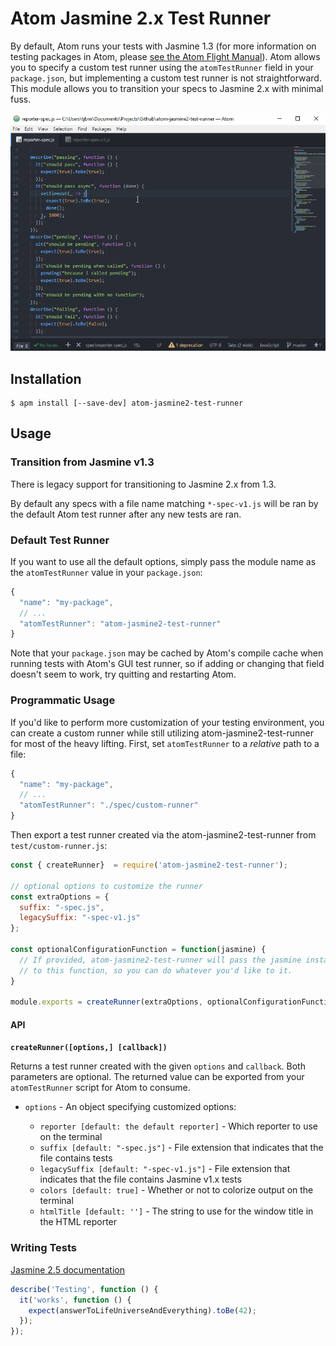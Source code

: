 # Atom Jasmine 2.x Test Runner

By default, Atom runs your tests with Jasmine 1.3 (for more information on testing packages in Atom, please [see the Atom Flight Manual](http://flight-manual.atom.io/hacking-atom/sections/writing-specs/#running-specs)). Atom allows you to specify a custom test runner using the `atomTestRunner` field in your `package.json`, but implementing a custom test runner is not straightforward. This module allows you to transition your specs to Jasmine 2.x with minimal fuss.

![screenshot](./screenshots/atom-jasmine2-test-runner.gif)

## Installation

```
$ apm install [--save-dev] atom-jasmine2-test-runner
```

## Usage

### Transition from Jasmine v1.3

There is legacy support for transitioning to Jasmine 2.x from 1.3.

By default any specs with a file name matching `*-spec-v1.js` will be ran by the default Atom test runner after any new tests are ran.

### Default Test Runner

If you want to use all the default options, simply pass the module name as the `atomTestRunner` value in your `package.json`:

```javascript
{
  "name": "my-package",
  // ...
  "atomTestRunner": "atom-jasmine2-test-runner"
}
```

Note that your `package.json` may be cached by Atom's compile cache when running tests with Atom's GUI test runner, so if adding or changing that field doesn't seem to work, try quitting and restarting Atom.

### Programmatic Usage

If you'd like to perform more customization of your testing environment, you can create a custom runner while still utilizing atom-jasmine2-test-runner for most of the heavy lifting. First, set `atomTestRunner` to a *relative* path to a file:

```javascript
{
  "name": "my-package",
  // ...
  "atomTestRunner": "./spec/custom-runner"
}
```

Then export a test runner created via the atom-jasmine2-test-runner from `test/custom-runner.js`:

```javascript
const { createRunner}  = require('atom-jasmine2-test-runner');

// optional options to customize the runner
const extraOptions = {
  suffix: "-spec.js",
  legacySuffix: "-spec-v1.js"
};

const optionalConfigurationFunction = function(jasmine) {
  // If provided, atom-jasmine2-test-runner will pass the jasmine instance
  // to this function, so you can do whatever you'd like to it.
}

module.exports = createRunner(extraOptions, optionalConfigurationFunction)
```

#### API

**`createRunner([options,] [callback])`**

Returns a test runner created with the given `options` and `callback`. Both parameters are optional. The returned value can be exported from your `atomTestRunner` script for Atom to consume.

*   `options` - An object specifying customized options:

    *   `reporter [default: the default reporter]` - Which reporter to use on the terminal
    *   `suffix [default: "-spec.js"]` - File extension that indicates that the file contains tests
    *   `legacySuffix [default: "-spec-v1.js"]` - File extension that indicates that the file contains Jasmine v1.x tests
    *   `colors [default: true]` - Whether or not to colorize output on the terminal
    *   `htmlTitle [default: '']` - The string to use for the window title in the HTML reporter

### Writing Tests

[Jasmine 2.5 documentation](https://jasmine.github.io/2.5/introduction)

```javascript
describe('Testing', function () {
  it('works', function () {
    expect(answerToLifeUniverseAndEverything).toBe(42);
  });
});
```
